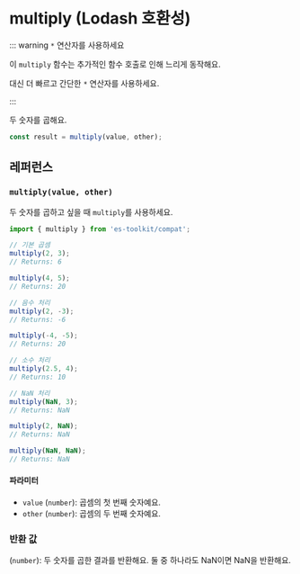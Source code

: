 # multiply (Lodash 호환성)

::: warning `*` 연산자를 사용하세요

이 `multiply` 함수는 추가적인 함수 호출로 인해 느리게 동작해요.

대신 더 빠르고 간단한 `*` 연산자를 사용하세요.

:::

두 숫자를 곱해요.

```typescript
const result = multiply(value, other);
```

## 레퍼런스

### `multiply(value, other)`

두 숫자를 곱하고 싶을 때 `multiply`를 사용하세요.

```typescript
import { multiply } from 'es-toolkit/compat';

// 기본 곱셈
multiply(2, 3);
// Returns: 6

multiply(4, 5);
// Returns: 20

// 음수 처리
multiply(2, -3);
// Returns: -6

multiply(-4, -5);
// Returns: 20

// 소수 처리
multiply(2.5, 4);
// Returns: 10

// NaN 처리
multiply(NaN, 3);
// Returns: NaN

multiply(2, NaN);
// Returns: NaN

multiply(NaN, NaN);
// Returns: NaN
```

#### 파라미터

- `value` (`number`): 곱셈의 첫 번째 숫자예요.
- `other` (`number`): 곱셈의 두 번째 숫자예요.

### 반환 값

(`number`): 두 숫자를 곱한 결과를 반환해요. 둘 중 하나라도 NaN이면 NaN을 반환해요.